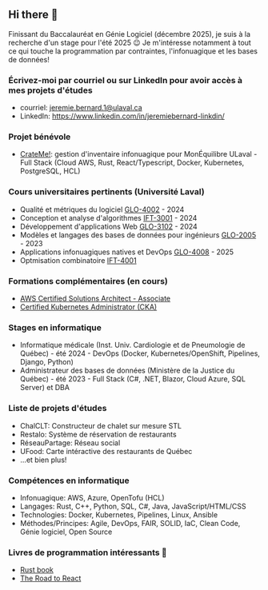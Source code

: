 ## Hi there 👋
Finissant du Baccalauréat en Génie Logiciel (décembre 2025), je suis à la recherche d'un stage pour l'été 2025 😉
Je m'intéresse notamment à tout ce qui touche la programmation par contraintes, l'infonuagique et les bases de données!
### Écrivez-moi par courriel ou sur LinkedIn pour avoir accès à mes projets d'études
- courriel: jeremie.bernard.1@ulaval.ca
- LinkedIn: https://www.linkedin.com/in/jeremiebernard-linkdin/
### Projet bénévole
- [CrateMe!](https://github.com/CrateME-UL): gestion d'inventaire infonuagique pour MonÉquilibre ULaval - Full Stack (Cloud AWS, Rust, React/Typescript, Docker, Kubernetes, PostgreSQL, HCL)
### Cours universitaires pertinents (Université Laval)
- Qualité et métriques du logiciel [GLO-4002](https://www.ulaval.ca/etudes/cours/glo-4002-qualite-et-metriques-du-logiciel)	- 2024
- Conception et analyse d'algorithmes [IFT-3001](https://www.ulaval.ca/etudes/cours/ift-3001-conception-et-analyse-dalgorithmes) - 2024
- Développement d'applications Web [GLO-3102](https://www.ulaval.ca/etudes/cours/glo-3102-developpement-dapplications-web) - 2024
- Modèles et langages des bases de données pour ingénieurs [GLO-2005](https://www.ulaval.ca/etudes/cours/glo-2005-modeles-et-langages-des-bases-de-donnees-pour-lingenierie)	- 2023
- Applications infonuagiques natives et DevOps [GLO-4008](https://www.ulaval.ca/etudes/cours/glo-4008-applications-infonuagiques-natives-et-devops) - 2025
- Optmisation combinatoire [IFT-4001](https://inscription.monportail.ulaval.ca/etudes/inscription/cours/?session=202409&cours=IFT-4001)
### Formations complémentaires (en cours)
- [AWS Certified Solutions Architect - Associate](https://aws.amazon.com/certification/certified-solutions-architect-associate/)
- [Certified Kubernetes Administrator (CKA)](https://training.linuxfoundation.org/certification/certified-kubernetes-administrator-cka/)
### Stages en informatique
- Informatique médicale (Inst. Univ. Cardiologie et de Pneumologie de Québec) -	été 2024 - DevOps (Docker, Kubernetes/OpenShift, Pipelines, Django, Python) 
- Administrateur des bases de données (Ministère de la Justice du Québec) -	été 2023 - Full Stack (C#, .NET, Blazor, Cloud Azure, SQL Server) et DBA
### Liste de projets d'études
- ChalCLT: Constructeur de chalet sur mesure STL
- Restalo: Système de réservation de restaurants
- RéseauPartage: Réseau social
- UFood: Carte intéractive des restaurants de Québec
- ...et bien plus!
### Compétences en informatique
-	Infonuagique: AWS, Azure, OpenTofu (HCL)
-	Langages: Rust, C++, Python, SQL, C#, Java, JavaScript/HTML/CSS
-	Technologies: Docker, Kubernetes, Pipelines, Linux, Ansible
-	Méthodes/Principes: Agile, DevOps, FAIR, SOLID, IaC, Clean Code, Génie logiciel, Open Source
### Livres de programmation intéressants 📖
- [Rust book](https://doc.rust-lang.org/book/)
- [The Road to React](https://www.roadtoreact.com/)



<!--
**JayBernard01/JayBernard01** is a ✨ _special_ ✨ repository because its `README.md` (this file) appears on your GitHub profile.

Here are some ideas to get you started:

- 🔭 I’m currently working on ...
- 🌱 I’m currently learning ...
- 👯 I’m looking to collaborate on ...
- 🤔 I’m looking for help with ...
- 💬 Ask me about ...
- 📫 How to reach me: ...
- 😄 Pronouns: ...
- ⚡ Fun fact: ...
-->
